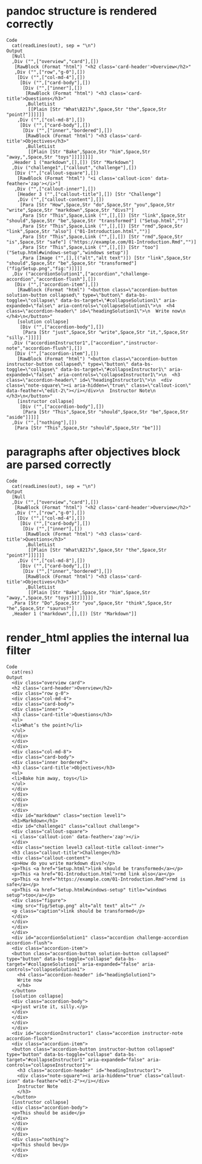 # pandoc structure is rendered correctly

    Code
      cat(readLines(out), sep = "\n")
    Output
      [Null
      ,Div ("",["overview","card"],[])
       [RawBlock (Format "html") "<h2 class='card-header'>Overview</h2>"
       ,Div ("",["row","g-0"],[])
        [Div ("",["col-md-4"],[])
         [Div ("",["card-body"],[])
          [Div ("",["inner"],[])
           [RawBlock (Format "html") "<h3 class='card-title'>Questions</h3>"
           ,BulletList
            [[Plain [Str "What\8217s",Space,Str "the",Space,Str "point?"]]]]]]
        ,Div ("",["col-md-8"],[])
         [Div ("",["card-body"],[])
          [Div ("",["inner","bordered"],[])
           [RawBlock (Format "html") "<h3 class='card-title'>Objectives</h3>"
           ,BulletList
            [[Plain [Str "Bake",Space,Str "him",Space,Str "away,",Space,Str "toys"]]]]]]]]
      ,Header 1 ("markdown",[],[]) [Str "Markdown"]
      ,Div ("challenge1",["callout","challenge"],[])
       [Div ("",["callout-square"],[])
        [RawBlock (Format "html") "<i class='callout-icon' data-feather='zap'></i>"]
       ,Div ("",["callout-inner"],[])
        [Header 3 ("",["callout-title"],[]) [Str "Challenge"]
        ,Div ("",["callout-content"],[])
         [Para [Str "How",Space,Str "do",Space,Str "you",Space,Str "write",Space,Str "markdown",Space,Str "divs?"]
         ,Para [Str "This",Space,Link ("",[],[]) [Str "link",Space,Str "should",Space,Str "be",Space,Str "transformed"] ("Setup.html","")]
         ,Para [Str "This",Space,Link ("",[],[]) [Str "rmd",Space,Str "link",Space,Str "also"] ("01-Introduction.html","")]
         ,Para [Str "This",Space,Link ("",[],[]) [Str "rmd",Space,Str "is",Space,Str "safe"] ("https://example.com/01-Introduction.Rmd","")]
         ,Para [Str "This",Space,Link ("",[],[]) [Str "too"] ("Setup.html#windows-setup","windows setup")]
         ,Para [Image ("",[],[("alt","alt text")]) [Str "link",Space,Str "should",Space,Str "be",Space,Str "transformed"] ("fig/Setup.png","fig:")]]]]
      ,Div ("accordionSolution1",["accordion","challenge-accordion","accordion-flush"],[])
       [Div ("",["accordion-item"],[])
        [RawBlock (Format "html") "<button class=\"accordion-button solution-button collapsed\" type=\"button\" data-bs-toggle=\"collapse\" data-bs-target=\"#collapseSolution1\" aria-expanded=\"false\" aria-controls=\"collapseSolution1\">\n  <h4 class=\"accordion-header\" id=\"headingSolution1\">\n  Write now\n  </h4>\n</button>"
        [solution collapse]
         [Div ("",["accordion-body"],[])
          [Para [Str "just",Space,Str "write",Space,Str "it,",Space,Str "silly."]]]]]
      ,Div ("accordionInstructor1",["accordion","instructor-note","accordion-flush"],[])
       [Div ("",["accordion-item"],[])
        [RawBlock (Format "html") "<button class=\"accordion-button instructor-button collapsed\" type=\"button\" data-bs-toggle=\"collapse\" data-bs-target=\"#collapseInstructor1\" aria-expanded=\"false\" aria-controls=\"collapseInstructor1\">\n  <h3 class=\"accordion-header\" id=\"headingInstructor1\">\n  <div class=\"note-square\"><i aria-hidden=\"true\" class=\"callout-icon\" data-feather=\"edit-2\"></i></div>\n  Instructor Note\n  </h3>\n</button>"
        [instructor collapse]
         [Div ("",["accordion-body"],[])
          [Para [Str "This",Space,Str "should",Space,Str "be",Space,Str "aside"]]]]]
      ,Div ("",["nothing"],[])
       [Para [Str "This",Space,Str "should",Space,Str "be"]]]

# paragraphs after objectives block are parsed correctly

    Code
      cat(readLines(out), sep = "\n")
    Output
      [Null
      ,Div ("",["overview","card"],[])
       [RawBlock (Format "html") "<h2 class='card-header'>Overview</h2>"
       ,Div ("",["row","g-0"],[])
        [Div ("",["col-md-4"],[])
         [Div ("",["card-body"],[])
          [Div ("",["inner"],[])
           [RawBlock (Format "html") "<h3 class='card-title'>Questions</h3>"
           ,BulletList
            [[Plain [Str "What\8217s",Space,Str "the",Space,Str "point?"]]]]]]
        ,Div ("",["col-md-8"],[])
         [Div ("",["card-body"],[])
          [Div ("",["inner","bordered"],[])
           [RawBlock (Format "html") "<h3 class='card-title'>Objectives</h3>"
           ,BulletList
            [[Plain [Str "Bake",Space,Str "him",Space,Str "away,",Space,Str "toys"]]]]]]]]
      ,Para [Str "Do",Space,Str "you",Space,Str "think",Space,Str "he",Space,Str "saurus?"]
      ,Header 1 ("markdown",[],[]) [Str "Markdown"]]

# render_html applies the internal lua filter

    Code
      cat(res)
    Output
      <div class="overview card">
      <h2 class='card-header'>Overview</h2>
      <div class="row g-0">
      <div class="col-md-4">
      <div class="card-body">
      <div class="inner">
      <h3 class='card-title'>Questions</h3>
      <ul>
      <li>What’s the point?</li>
      </ul>
      </div>
      </div>
      </div>
      <div class="col-md-8">
      <div class="card-body">
      <div class="inner bordered">
      <h3 class='card-title'>Objectives</h3>
      <ul>
      <li>Bake him away, toys</li>
      </ul>
      </div>
      </div>
      </div>
      </div>
      </div>
      <div id="markdown" class="section level1">
      <h1>Markdown</h1>
      <div id="challenge1" class="callout challenge">
      <div class="callout-square">
      <i class='callout-icon' data-feather='zap'></i>
      </div>
      <div class="section level3 callout-title callout-inner">
      <h3 class="callout-title">Challenge</h3>
      <div class="callout-content">
      <p>How do you write markdown divs?</p>
      <p>This <a href="Setup.html">link should be transformed</a></p>
      <p>This <a href="01-Introduction.html">rmd link also</a></p>
      <p>This <a href="https://example.com/01-Introduction.Rmd">rmd is safe</a></p>
      <p>This <a href="Setup.html#windows-setup" title="windows setup">too</a></p>
      <div class="figure">
      <img src="fig/Setup.png" alt="alt text" alt="" />
      <p class="caption">link should be transformed</p>
      </div>
      </div>
      </div>
      </div>
      <div id="accordionSolution1" class="accordion challenge-accordion accordion-flush">
      <div class="accordion-item">
      <button class="accordion-button solution-button collapsed" type="button" data-bs-toggle="collapse" data-bs-target="#collapseSolution1" aria-expanded="false" aria-controls="collapseSolution1">
        <h4 class="accordion-header" id="headingSolution1">
        Write now
        </h4>
      </button>
      [solution collapse]
      <div class="accordion-body">
      <p>just write it, silly.</p>
      </div>
      </div>
      </div>
      </div>
      <div id="accordionInstructor1" class="accordion instructor-note accordion-flush">
      <div class="accordion-item">
      <button class="accordion-button instructor-button collapsed" type="button" data-bs-toggle="collapse" data-bs-target="#collapseInstructor1" aria-expanded="false" aria-controls="collapseInstructor1">
        <h3 class="accordion-header" id="headingInstructor1">
        <div class="note-square"><i aria-hidden="true" class="callout-icon" data-feather="edit-2"></i></div>
        Instructor Note
        </h3>
      </button>
      [instructor collapse]
      <div class="accordion-body">
      <p>This should be aside</p>
      </div>
      </div>
      </div>
      </div>
      <div class="nothing">
      <p>This should be</p>
      </div>
      </div>


